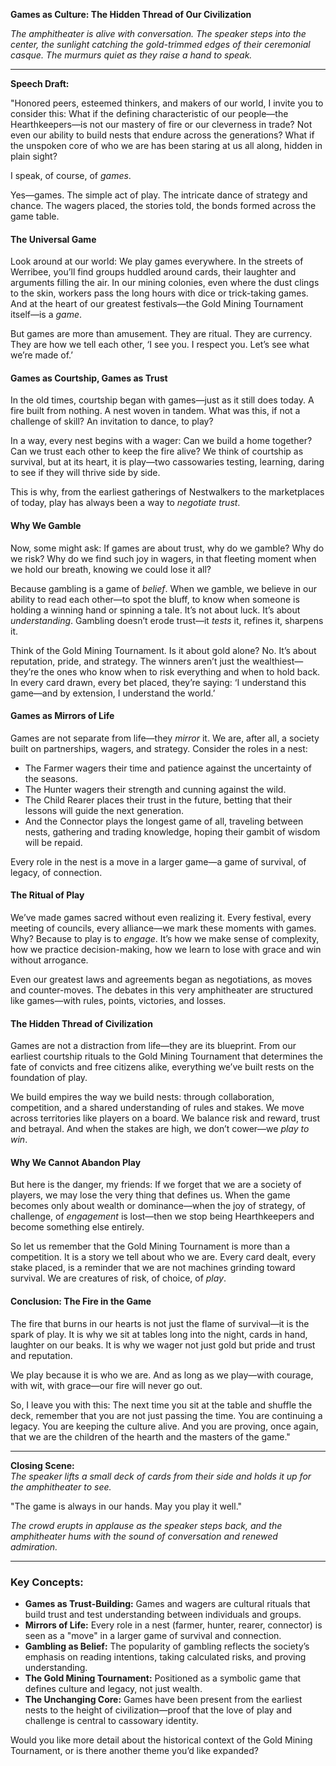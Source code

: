 **Games as Culture: The Hidden Thread of Our Civilization**

_The amphitheater is alive with conversation. The speaker steps into the center, the sunlight catching the gold-trimmed edges of their ceremonial casque. The murmurs quiet as they raise a hand to speak._

---

**Speech Draft:**

"Honored peers, esteemed thinkers, and makers of our world, I invite you to consider this: What if the defining characteristic of our people—the Hearthkeepers—is not our mastery of fire or our cleverness in trade? Not even our ability to build nests that endure across the generations? What if the unspoken core of who we are has been staring at us all along, hidden in plain sight?

I speak, of course, of _games_.

Yes—games. The simple act of play. The intricate dance of strategy and chance. The wagers placed, the stories told, the bonds formed across the game table.

#### **The Universal Game**

Look around at our world: We play games everywhere. In the streets of Werribee, you’ll find groups huddled around cards, their laughter and arguments filling the air. In our mining colonies, even where the dust clings to the skin, workers pass the long hours with dice or trick-taking games. And at the heart of our greatest festivals—the Gold Mining Tournament itself—is a _game_.

But games are more than amusement. They are ritual. They are currency. They are how we tell each other, ‘I see you. I respect you. Let’s see what we’re made of.’

#### **Games as Courtship, Games as Trust**

In the old times, courtship began with games—just as it still does today. A fire built from nothing. A nest woven in tandem. What was this, if not a challenge of skill? An invitation to dance, to play?

In a way, every nest begins with a wager: Can we build a home together? Can we trust each other to keep the fire alive? We think of courtship as survival, but at its heart, it is play—two cassowaries testing, learning, daring to see if they will thrive side by side.

This is why, from the earliest gatherings of Nestwalkers to the marketplaces of today, play has always been a way to _negotiate trust_.

#### **Why We Gamble**

Now, some might ask: If games are about trust, why do we gamble? Why do we risk? Why do we find such joy in wagers, in that fleeting moment when we hold our breath, knowing we could lose it all?

Because gambling is a game of _belief_. When we gamble, we believe in our ability to read each other—to spot the bluff, to know when someone is holding a winning hand or spinning a tale. It’s not about luck. It’s about _understanding_. Gambling doesn’t erode trust—it _tests_ it, refines it, sharpens it.

Think of the Gold Mining Tournament. Is it about gold alone? No. It’s about reputation, pride, and strategy. The winners aren’t just the wealthiest—they’re the ones who know when to risk everything and when to hold back. In every card drawn, every bet placed, they’re saying: ‘I understand this game—and by extension, I understand the world.’

#### **Games as Mirrors of Life**

Games are not separate from life—they _mirror_ it. We are, after all, a society built on partnerships, wagers, and strategy. Consider the roles in a nest:

- The Farmer wagers their time and patience against the uncertainty of the seasons.
- The Hunter wagers their strength and cunning against the wild.
- The Child Rearer places their trust in the future, betting that their lessons will guide the next generation.
- And the Connector plays the longest game of all, traveling between nests, gathering and trading knowledge, hoping their gambit of wisdom will be repaid.

Every role in the nest is a move in a larger game—a game of survival, of legacy, of connection.

#### **The Ritual of Play**

We’ve made games sacred without even realizing it. Every festival, every meeting of councils, every alliance—we mark these moments with games. Why? Because to play is to _engage_. It’s how we make sense of complexity, how we practice decision-making, how we learn to lose with grace and win without arrogance.

Even our greatest laws and agreements began as negotiations, as moves and counter-moves. The debates in this very amphitheater are structured like games—with rules, points, victories, and losses.

#### **The Hidden Thread of Civilization**

Games are not a distraction from life—they are its blueprint. From our earliest courtship rituals to the Gold Mining Tournament that determines the fate of convicts and free citizens alike, everything we’ve built rests on the foundation of play.

We build empires the way we build nests: through collaboration, competition, and a shared understanding of rules and stakes. We move across territories like players on a board. We balance risk and reward, trust and betrayal. And when the stakes are high, we don’t cower—we _play to win_.

#### **Why We Cannot Abandon Play**

But here is the danger, my friends: If we forget that we are a society of players, we may lose the very thing that defines us. When the game becomes only about wealth or dominance—when the joy of strategy, of challenge, of _engagement_ is lost—then we stop being Hearthkeepers and become something else entirely.

So let us remember that the Gold Mining Tournament is more than a competition. It is a story we tell about who we are. Every card dealt, every stake placed, is a reminder that we are not machines grinding toward survival. We are creatures of risk, of choice, of _play_.

#### **Conclusion: The Fire in the Game**

The fire that burns in our hearts is not just the flame of survival—it is the spark of play. It is why we sit at tables long into the night, cards in hand, laughter on our beaks. It is why we wager not just gold but pride and trust and reputation.

We play because it is who we are. And as long as we play—with courage, with wit, with grace—our fire will never go out.

So, I leave you with this: The next time you sit at the table and shuffle the deck, remember that you are not just passing the time. You are continuing a legacy. You are keeping the culture alive. And you are proving, once again, that we are the children of the hearth and the masters of the game."

---

**Closing Scene:**  
 _The speaker lifts a small deck of cards from their side and holds it up for the amphitheater to see._

"The game is always in our hands. May you play it well."

_The crowd erupts in applause as the speaker steps back, and the amphitheater hums with the sound of conversation and renewed admiration._

---

### **Key Concepts:**

- **Games as Trust-Building:** Games and wagers are cultural rituals that build trust and test understanding between individuals and groups.
- **Mirrors of Life:** Every role in a nest (farmer, hunter, rearer, connector) is seen as a "move" in a larger game of survival and connection.
- **Gambling as Belief:** The popularity of gambling reflects the society’s emphasis on reading intentions, taking calculated risks, and proving understanding.
- **The Gold Mining Tournament:** Positioned as a symbolic game that defines culture and legacy, not just wealth.
- **The Unchanging Core:** Games have been present from the earliest nests to the height of civilization—proof that the love of play and challenge is central to cassowary identity.

Would you like more detail about the historical context of the Gold Mining Tournament, or is there another theme you’d like expanded?
